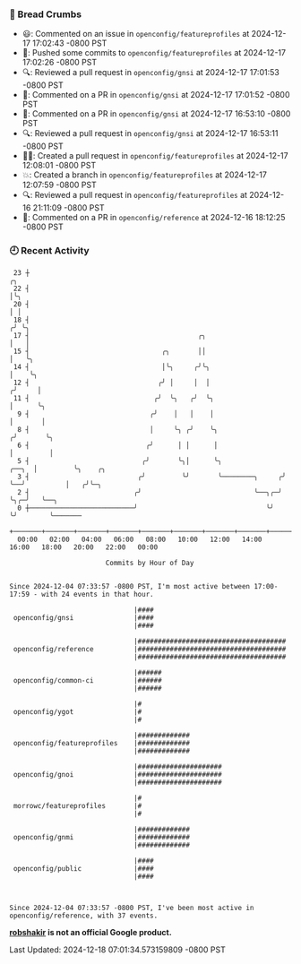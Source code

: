 ### 🍞 Bread Crumbs

 * 😃: Commented on an issue in `openconfig/featureprofiles` at 2024-12-17 17:02:43 -0800 PST
 * 🚢: Pushed some commits to `openconfig/featureprofiles` at 2024-12-17 17:02:26 -0800 PST
 * 🔍: Reviewed a pull request in  `openconfig/gnsi` at 2024-12-17 17:01:53 -0800 PST
 * 💬: Commented on a PR in  `openconfig/gnsi` at 2024-12-17 17:01:52 -0800 PST
 * 💬: Commented on a PR in  `openconfig/gnsi` at 2024-12-17 16:53:10 -0800 PST
 * 🔍: Reviewed a pull request in  `openconfig/gnsi` at 2024-12-17 16:53:11 -0800 PST
 * ✍🏼: Created a pull request in `openconfig/featureprofiles` at 2024-12-17 12:08:01 -0800 PST
 * 💥: Created a branch in `openconfig/featureprofiles` at 2024-12-17 12:07:59 -0800 PST
 * 🔍: Reviewed a pull request in  `openconfig/featureprofiles` at 2024-12-16 21:11:09 -0800 PST
 * 💬: Commented on a PR in  `openconfig/reference` at 2024-12-16 18:12:25 -0800 PST

### 🕘 Recent Activity
```
 23 ┼                                                                        ╭╮
 22 ┤                                                                        │╰╮
 20 ┤                                                                        │ │
 18 ┤                                                                       ╭╯ ╰╮
 17 ┤                                          ╭╮                           │   │
 15 ┤                                 ╭╮       ││                           │   ╰╮
 14 ┤                                 │╰╮     ╭╯╰╮                          │    ╰╮
 12 ┤                                ╭╯ │     │  │                         ╭╯     │
 11 ┤                               ╭╯  ╰╮   ╭╯  ╰╮                        │      ╰╮
  9 ┤                              ╭╯    │   │    │                        │       │
  8 ┤                              │     ╰╮ ╭╯    ╰╮                      ╭╯       ╰╮
  6 ┤                             ╭╯      │ │      │                      │         │
  5 ┤                            ╭╯       ╰╮│      ╰╮               ╭──╮  │         ╰╮    ╭╮
  3 ┤                           ╭╯         ╰╯       ╰────────╮     ╭╯  ╰──╯          │   ╭╯╰─╮
  2 ┤                          ╭╯                            ╰──╮╭─╯                 ╰╮╭─╯   ╰──╮
  0 ┼──────────────────────────╯                                ╰╯                    ╰╯        ╰───────
    +───────+───────+───────+───────+───────+───────+───────+───────+───────+───────+───────+───────+────
  00:00   02:00   04:00   06:00   08:00   10:00   12:00   14:00   16:00   18:00   20:00   22:00   00:00   

						Commits by Hour of Day


Since 2024-12-04 07:33:57 -0800 PST, I'm most active between 17:00-17:59 - with 24 events in that hour.

```



```
                               |####
 openconfig/gnsi               |####
                               |####

                               |#####################################
 openconfig/reference          |#####################################
                               |#####################################

                               |######
 openconfig/common-ci          |######
                               |######

                               |#
 openconfig/ygot               |#
                               |#

                               |#############
 openconfig/featureprofiles    |#############
                               |#############

                               |#####################
 openconfig/gnoi               |#####################
                               |#####################

                               |#
 morrowc/featureprofiles       |#
                               |#

                               |#############
 openconfig/gnmi               |#############
                               |#############

                               |####
 openconfig/public             |####
                               |####



Since 2024-12-04 07:33:57 -0800 PST, I've been most active in openconfig/reference, with 37 events.

```
**[robshakir](mailto:robjs@google.com) is not an official Google product.**  


Last Updated: 2024-12-18 07:01:34.573159809 -0800 PST

